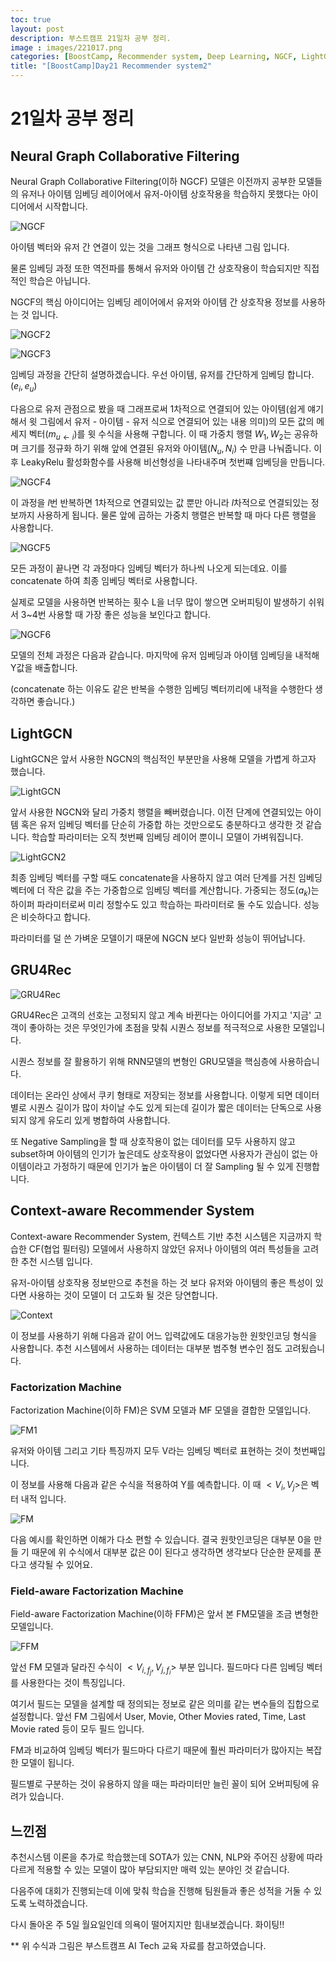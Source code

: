 ```yaml
---
toc: true
layout: post
description: 부스트캠프 21일차 공부 정리.
image : images/221017.png
categories: [BoostCamp, Recommender system, Deep Learning, NGCF, LightGCN, GRU4Rec, FM, FFM]
title: "[BoostCamp]Day21 Recommender system2"
---
```

# 21일차 공부 정리

## Neural Graph Collaborative Filtering

Neural Graph Collaborative Filtering(이하 NGCF) 모델은 이전까지 공부한 모델들의 유저나 아이템 임베딩 레이어에서 유저-아이템 상호작용을 학습하지 못했다는 아이디어에서 시작합니다.

![NGCF](https://user-images.githubusercontent.com/79916736/196130439-dab1d845-c3a7-4211-a180-b28a314164f3.png)

아이템 벡터와 유저 간 연결이 있는 것을 그래프 형식으로 나타낸 그림 입니다.

물론 임베딩 과정 또한 역전파를 통해서 유저와 아이템 간 상호작용이 학습되지만 직접적인 학습은 아닙니다.

NGCF의 핵심 아이디어는 임베딩 레이어에서 유저와 아이템 간 상호작용 정보를 사용하는 것 입니다.

![NGCF2](https://user-images.githubusercontent.com/79916736/196131241-9c39903c-237f-4103-8419-00662228ec0f.png)

![NGCF3](https://user-images.githubusercontent.com/79916736/196131313-73e90884-bfec-4205-adf4-3745313fc7d4.png)

임베딩 과정을 간단히 설명하겠습니다. 우선 아이템, 유저를 간단하게 임베딩 합니다. ($e_i, e_u$)

다음으로 유저 관점으로 봤을 때 그래프로써 1차적으로 연결되어 있는 아이템(쉽게 얘기해서 윗 그림에서 유저 - 아이템 - 유저 식으로 연결되어 있는 내용 의미)의 모든 값의 메세지 벡터($m_{u\leftarrow i}$)를 윗 수식을 사용해 구합니다. 이 때 가중치 행렬 $W_1, W_2$는 공유하며 크기를 정규화 하기 위해 앞에 연결된 유저와 아이템($N_u, N_i$) 수 만큼 나눠줍니다. 이후 LeakyRelu 활성화함수를 사용해 비선형성을 나타내주며 첫번쨰 임베딩을 만듭니다.

![NGCF4](https://user-images.githubusercontent.com/79916736/196132909-6ec7c730-a791-42a4-b134-cd40a662da89.png)

이 과정을 $l$번 반복하면 1차적으로 연결되있는 값 뿐만 아니라 $l$차적으로 연결되있는 정보까지 사용하게 됩니다. 물론 앞에 곱하는 가중치 행렬은 반복할 때 마다 다른 행렬을 사용합니다.

![NGCF5](https://user-images.githubusercontent.com/79916736/196133296-133ea3c8-3f05-4f62-9a93-eb8eb1cce6a3.png)

모든 과정이 끝나면 각 과정마다 임베딩 벡터가 하나씩 나오게 되는데요. 이를 concatenate 하여 최종 임베딩 벡터로 사용합니다.

실제로 모델을 사용하면 반복하는 횟수 L을 너무 많이 쌓으면 오버피팅이 발생하기 쉬워서 3~4번 사용할 때 가장 좋은 성능을 보인다고 합니다.

![NGCF6](https://user-images.githubusercontent.com/79916736/196134532-f2f4ade4-d3a2-4c76-bcb4-e6a952aba5d5.png)

모델의 전체 과정은 다음과 같습니다. 마지막에 유저 임베딩과 아이템 임베딩을 내적해 Y값을 배출합니다.

(concatenate 하는 이유도 같은 반복을 수행한 임베딩 벡터끼리에 내적을 수행한다 생각하면 좋습니다.)

## LightGCN

LightGCN은 앞서 사용한 NGCN의 핵심적인 부분만을 사용해 모델을 가볍게 하고자 했습니다.

![LightGCN](https://user-images.githubusercontent.com/79916736/196135568-590df19a-8a12-48c6-a6c4-bea4d842b504.png)

앞서 사용한 NGCN와 달리 가중치 행렬을 빼버렸습니다. 이전 단계에 연결되있는 아이템 혹은 유저 임베딩 벡터를 단순히 가중합 하는 것만으로도 충분하다고 생각한 것 같습니다. 학습할 파라미터는 오직 첫번째 임베딩 레이어 뿐이니 모델이 가벼워집니다.

![LightGCN2](https://user-images.githubusercontent.com/79916736/196136102-f3c2f270-3a32-4f84-9471-02b9f57ddaa9.png)

최종 임베딩 벡터를 구할 때도 concatenate을 사용하지 않고 여러 단계를 거친 임베딩 벡터에 더 작은 값을 주는 가중합으로 임베딩 벡터를 계산합니다. 가중되는 정도($a_k$)는 하이퍼 파라미터로써 미리 정할수도 있고 학습하는 파라미터로 둘 수도 있습니다. 성능은 비슷하다고 합니다.

파라미터를 덜 쓴 가벼운 모델이기 때문에 NGCN 보다 일반화 성능이 뛰어납니다.

## GRU4Rec

![GRU4Rec](https://user-images.githubusercontent.com/79916736/196138200-e009f549-5757-429a-b468-b5302fe0d247.png)

GRU4Rec은 고객의 선호는 고정되지 않고 계속 바뀐다는 아이디어를 가지고 '지금' 고객이 좋아하는 것은 무엇인가에 초점을 맞춰 시퀀스 정보를 적극적으로 사용한 모델입니다.

시퀀스 정보를 잘 활용하기 위해 RNN모델의 변형인 GRU모델을 핵심층에 사용하습니다.

데이터는 온라인 상에서 쿠키 형태로 저장되는 정보를 사용합니다. 이렇게 되면 데이터 별로 시퀀스 길이가 많이 차이날 수도 있게 되는데 길이가 짧은 데이터는 단독으로 사용되지 않게 유도리 있게 병합하여 사용합니다.

또 Negative Sampling을 할 때 상호작용이 없는 데이터를 모두 사용하지 않고 subset하며 아이템의 인기가 높은데도 상호작용이 없었다면 사용자가 관심이 없는 아이템이라고 가정하기 때문에 인기가 높은 아이템이 더 잘 Sampling 될 수 있게 진행합니다.

## Context-aware Recommender System

Context-aware Recommender System, 컨텍스트 기반 추천 시스템은 지금까지 학습한 CF(협업 필터링) 모델에서 사용하지 않았던 유저나 아이템의 여러 특성들을 고려한 추천 시스템 입니다.

유저-아이템 상호작용 정보만으로 추천을 하는 것 보다 유저와 아이템의 좋은 특성이 있다면 사용하는 것이 모델이 더 고도화 될 것은 당연합니다.

![Context](https://user-images.githubusercontent.com/79916736/196140409-ad9eaa8b-8b3a-4782-91e0-7432407a3e17.png)

이 정보를 사용하기 위해 다음과 같이 어느 입력값에도 대응가능한 원핫인코딩 형식을 사용합니다. 추천 시스템에서 사용하는 데이터는 대부분 범주형 변수인 점도 고려됬습니다.

### Factorization Machine

Factorization Machine(이하 FM)은 SVM 모델과 MF 모델을 결합한 모델입니다.

![FM1](https://user-images.githubusercontent.com/79916736/196141277-0f9ae253-8c69-4adf-a4ea-87515006c46a.png)

유저와 아이템 그리고 기타 특징까지 모두 V라는 임베딩 벡터로 표현하는 것이 첫번째입니다.

이 정보를 사용해 다음과 같은 수식을 적용하여 Y를 예측합니다. 이 때 $<V_i,V_j>$은 벡터 내적 입니다.

![FM](https://user-images.githubusercontent.com/79916736/196143042-e46b26b4-38f3-44a2-8a36-93f845cea687.png)

다음 예시를 확인하면 이해가 다소 편할 수 있습니다. 결국 원핫인코딩은 대부분 0을 만들 기 때문에 위 수식에서 대부분 값은 0이 된다고 생각하면 생각보다 단순한 문제를 푼다고 생각될 수 있어요.

### Field-aware Factorization Machine

Field-aware Factorization Machine(이하 FFM)은 앞서 본 FM모델을 조금 변형한 모델입니다.

![FFM](https://user-images.githubusercontent.com/79916736/196143565-e0f1fbd3-3d07-4bc7-9567-8989109a1c5e.png)

앞선 FM 모델과 달라진 수식이 $<V_{i,f_j},V_{j,f_i}>$ 부분 입니다. 필드마다 다른 임베딩 벡터를 사용한다는 것이 특징입니다.

여기서 필드는 모델을 설계할 때 정의되는 정보로 같은 의미를 같는 변수들의 집합으로 설정합니다. 앞선 FM 그림에서 User, Movie, Other Movies rated, Time, Last Movie rated 등이 모두 필드 입니다.

FM과 비교하여 임베딩 벡터가 필드마다 다르기 때문에 훨씬 파라미터가 많아지는 복잡한 모델이 됩니다.

필드별로 구분하는 것이 유용하지 않을 때는 파라미터만 늘린 꼴이 되어 오버피팅에 유려가 있습니다.

## 느낀점

추천시스템 이론을 추가로 학습했는데 SOTA가 있는 CNN, NLP와  주어진 상황에 따라 다르게 적용할 수 있는 모델이 많아 부담되지만 매력 있는 분야인 것 같습니다.

다음주에 대회가 진행되는데 이에 맞춰 학습을 진행해 팀원들과 좋은 성적을 거둘 수 있도록 노력하겠습니다.

다시 돌아온 주 5일 월요일인데 의욕이 떨어지지만 힘내보겠습니다. 화이팅!!

** 위 수식과 그림은 부스트캠프 AI Tech 교육 자료를 참고하였습니다.